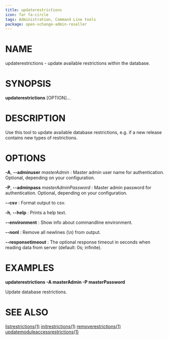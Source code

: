 ```yaml
---
title: updaterestrictions
icon: far fa-circle
tags: Administration, Command Line tools
package: open-xchange-admin-reseller
---
```


# NAME

updaterestrictions - update available restrictions within the database.

# SYNOPSIS

**updaterestrictions** [OPTION]...

# DESCRIPTION

Use this tool to update available database restrictions, e.g. if a new release contains new types of restrictions.

# OPTIONS

**-A**, **--adminuser** *masterAdmin*
: Master admin user name for authentication. Optional, depending on your configuration.

**-P**, **--adminpass** *masterAdminPassword*
: Master admin password for authentication. Optional, depending on your configuration.

**--csv**
: Format output to csv.

**-h**, **--help**
: Prints a help text.

**--environment**
: Show info about commandline environment.

**--nonl**
: Remove all newlines (\\n) from output.

**--responsetimeout**
: The optional response timeout in seconds when reading data from server (default: 0s; infinite).

# EXAMPLES

**updaterestrictions -A masterAdmin -P masterPassword**

Update database restrictions.

# SEE ALSO

[listrestrictions(1)](listrestrictions) [initrestrictions(1)](initrestrictions) [removerestrictions(1)](removerestrictions) [updatemoduleaccessrestrictions(1)](updatemoduleaccessrestrictions)
